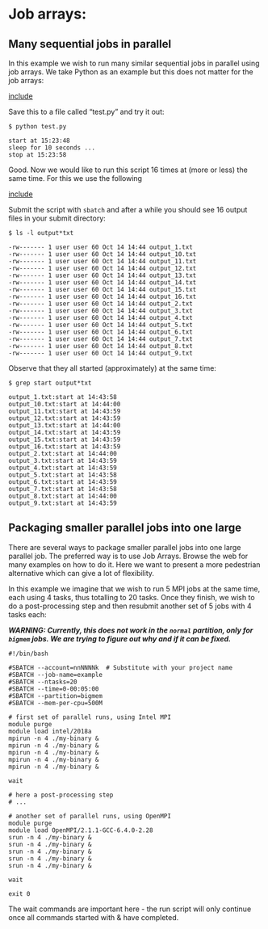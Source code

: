 # Job arrays: 


## Many sequential jobs in parallel

In this example we wish to run many similar sequential jobs in parallel using job arrays. We take Python as an example but this does not matter for the job arrays:


[include](files/test.py)


Save this to a file called “test.py” and try it out:

```
$ python test.py

start at 15:23:48
sleep for 10 seconds ...
stop at 15:23:58
```

Good. Now we would like to run this script 16 times at (more or less) the same
time. For this we use the following


[include](files/slurm-job-array.sh)


Submit the script with `sbatch` and after a while you should see 16 output files in your submit directory:

```
$ ls -l output*txt

-rw------- 1 user user 60 Oct 14 14:44 output_1.txt
-rw------- 1 user user 60 Oct 14 14:44 output_10.txt
-rw------- 1 user user 60 Oct 14 14:44 output_11.txt
-rw------- 1 user user 60 Oct 14 14:44 output_12.txt
-rw------- 1 user user 60 Oct 14 14:44 output_13.txt
-rw------- 1 user user 60 Oct 14 14:44 output_14.txt
-rw------- 1 user user 60 Oct 14 14:44 output_15.txt
-rw------- 1 user user 60 Oct 14 14:44 output_16.txt
-rw------- 1 user user 60 Oct 14 14:44 output_2.txt
-rw------- 1 user user 60 Oct 14 14:44 output_3.txt
-rw------- 1 user user 60 Oct 14 14:44 output_4.txt
-rw------- 1 user user 60 Oct 14 14:44 output_5.txt
-rw------- 1 user user 60 Oct 14 14:44 output_6.txt
-rw------- 1 user user 60 Oct 14 14:44 output_7.txt
-rw------- 1 user user 60 Oct 14 14:44 output_8.txt
-rw------- 1 user user 60 Oct 14 14:44 output_9.txt
```

Observe that they all started (approximately) at the same time:

```
$ grep start output*txt

output_1.txt:start at 14:43:58
output_10.txt:start at 14:44:00
output_11.txt:start at 14:43:59
output_12.txt:start at 14:43:59
output_13.txt:start at 14:44:00
output_14.txt:start at 14:43:59
output_15.txt:start at 14:43:59
output_16.txt:start at 14:43:59
output_2.txt:start at 14:44:00
output_3.txt:start at 14:43:59
output_4.txt:start at 14:43:59
output_5.txt:start at 14:43:58
output_6.txt:start at 14:43:59
output_7.txt:start at 14:43:58
output_8.txt:start at 14:44:00
output_9.txt:start at 14:43:59
```

## Packaging smaller parallel jobs into one large 

There are several ways to package smaller parallel jobs into one large parallel job. The preferred way is to use Job Arrays. Browse the web for many examples on how to do it. Here we want to present a more pedestrian alternative which can give a lot of flexibility.

In this example we imagine that we wish to run 5 MPI jobs at the same time, each using 4 tasks, thus totalling to 20 tasks. Once they finish, we wish to do a post-processing step and then resubmit another set of 5 jobs with 4 tasks each:

***WARNING: Currently, this does not work in the `normal` partition, only for
`bigmem` jobs.  We are trying to figure out why and if it can be fixed.***

```
#!/bin/bash

#SBATCH --account=nnNNNNk  # Substitute with your project name
#SBATCH --job-name=example
#SBATCH --ntasks=20
#SBATCH --time=0-00:05:00
#SBATCH --partition=bigmem
#SBATCH --mem-per-cpu=500M

# first set of parallel runs, using Intel MPI
module purge
module load intel/2018a
mpirun -n 4 ./my-binary &
mpirun -n 4 ./my-binary &
mpirun -n 4 ./my-binary &
mpirun -n 4 ./my-binary &
mpirun -n 4 ./my-binary &

wait

# here a post-processing step
# ...

# another set of parallel runs, using OpenMPI
module purge
module load OpenMPI/2.1.1-GCC-6.4.0-2.28
srun -n 4 ./my-binary &
srun -n 4 ./my-binary &
srun -n 4 ./my-binary &
srun -n 4 ./my-binary &
srun -n 4 ./my-binary &

wait

exit 0
```

The wait commands are important here - the run script will only continue once all commands started with & have completed.
